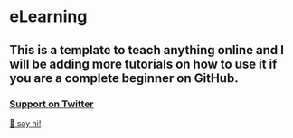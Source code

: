 # eLearning
## This is a template to teach anything online and I will be adding more tutorials on how to use it if you are a complete beginner on GitHub.
### [Support on Twitter](https://twitter.com/intent/tweet?text=@ojedavidea%20indu%20%23eLearning%20https://github.com/ojedavidea/eLearning%20)
[👋 say hi!](https://twitter.com/intent/tweet?text=@ojedavidea%20\xF0\x9F\x91\x8B%20hi%20David%21%20)
